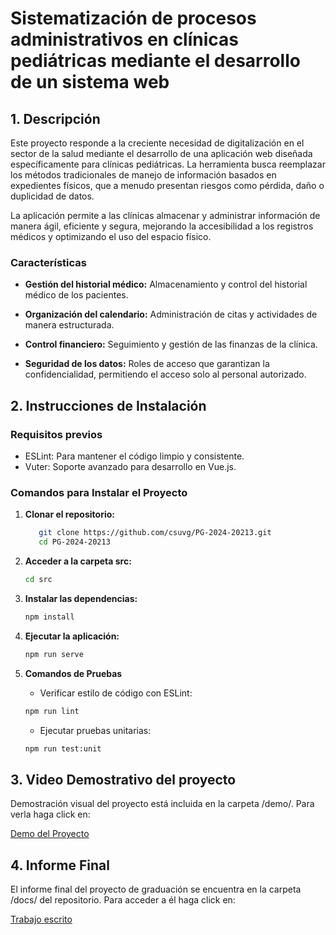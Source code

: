 # Sistematización de procesos administrativos en clínicas pediátricas mediante el desarrollo de un sistema web


## 1. Descripción
Este proyecto responde a la creciente necesidad de digitalización en el sector de la salud mediante el desarrollo de una aplicación web diseñada específicamente para clínicas pediátricas. La herramienta busca reemplazar los métodos tradicionales de manejo de información basados en expedientes físicos, que a menudo presentan riesgos como pérdida, daño o duplicidad de datos.

La aplicación permite a las clínicas almacenar y administrar información de manera ágil, eficiente y segura, mejorando la accesibilidad a los registros médicos y optimizando el uso del espacio físico.

  ### Características
- **Gestión del historial médico:** Almacenamiento y control del historial médico de los pacientes.

- **Organización del calendario:** Administración de citas y actividades de manera estructurada.

- **Control financiero:** Seguimiento y gestión de las finanzas de la clínica.
- **Seguridad de los datos:** Roles de acceso que garantizan la confidencialidad, permitiendo el acceso solo al personal autorizado.

## 2. Instrucciones de Instalación

### Requisitos previos
- ESLint: Para mantener el código limpio y consistente.
- Vuter: Soporte avanzado para desarrollo en Vue.js.


### Comandos para Instalar el Proyecto
 1. **Clonar el repositorio:**
     ```bash
        git clone https://github.com/csuvg/PG-2024-20213.git
        cd PG-2024-20213
     ```
  
  2. **Acceder a la carpeta src:**
     ```bash
     cd src
     ```
  
  3. **Instalar las dependencias:**
     ```bash
     npm install
     ```
  
  4. **Ejecutar la aplicación:**
     ```bash
     npm run serve
     ```
  
  5. **Comandos de Pruebas**

  
      - Verificar estilo de código con ESLint:
      ```bash
      npm run lint
      ```
      - Ejecutar pruebas unitarias:
      ```bash
      npm run test:unit
      ```

## 3. Video Demostrativo del proyecto

Demostración visual del proyecto está incluida en la carpeta /demo/. Para verla haga click en:

[Demo del Proyecto](https://github.com/csuvg/PG-2024-20213/tree/main/demo)

## 4. Informe Final
El informe final del proyecto de graduación se encuentra en la carpeta /docs/ del repositorio. Para acceder a él haga click en:

[Trabajo escrito](https://github.com/csuvg/PG-2024-20213/tree/main/docs)
